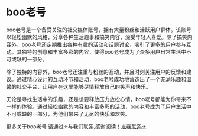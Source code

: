 # boo老号

boo老号是一个备受关注的社交媒体账号，拥有大量粉丝和活跃用户群体。该账号以轻松幽默的风格，分享各种生活趣事和搞笑内容，深受年轻人喜爱。除了搞笑内容外，boo老号还定期推出各种有趣的活动和话题讨论，吸引了更多的用户参与互动。其独特的创意和丰富多彩的内容，使得boo老号成为了众多用户日常生活中不可或缺的一部分。

除了独特的内容外，boo老号还注重与粉丝的互动，并且时刻关注用户的反馈和建议。通过精心设计的互动环节和活动，boo老号成功地营造出了一个充满乐趣和温馨的社交平台，让用户在这里能够尽情释放自己的笑声和快乐。

无论是寻找生活中的乐趣，还是想要释放压力放松心情，boo老号都能为你带来不一样的体验。通过轻松幽默的内容和丰富多彩的活动，boo老号成为了用户生活中不可或缺的一部分，为他们带来了无尽的快乐和欢笑。

更多关于boo老号 请通过✈与我们联系,感谢阅读！[点我联系✈](https://app.k02.cc)